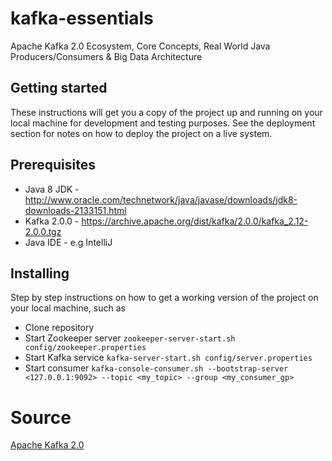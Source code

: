 # kafka-essentials
Apache Kafka 2.0 Ecosystem, Core Concepts, Real World Java Producers/Consumers &amp; Big Data Architecture

## Getting started

These instructions will get you a copy of the project up and running on your local machine for development and testing purposes. See the deployment section for notes on how to deploy the project on a live system.

## Prerequisites

- Java 8 JDK -  http://www.oracle.com/technetwork/java/javase/downloads/jdk8-downloads-2133151.html
- Kafka 2.0.0 - https://archive.apache.org/dist/kafka/2.0.0/kafka_2.12-2.0.0.tgz
- Java IDE - e.g IntelliJ

## Installing

Step by step instructions on how to get a working version of the project on your local machine, such as

- Clone repository
- Start Zookeeper server `zookeeper-server-start.sh config/zookeeper.properties`
- Start Kafka service `kafka-server-start.sh config/server.properties`
- Start consumer `kafka-console-consumer.sh --bootstrap-server <127.0.0.1:9092> --topic <my_topic> --group <my_consumer_gp>`

# Source

[Apache Kafka 2.0](https://www.udemy.com/course/apache-kafka/)

